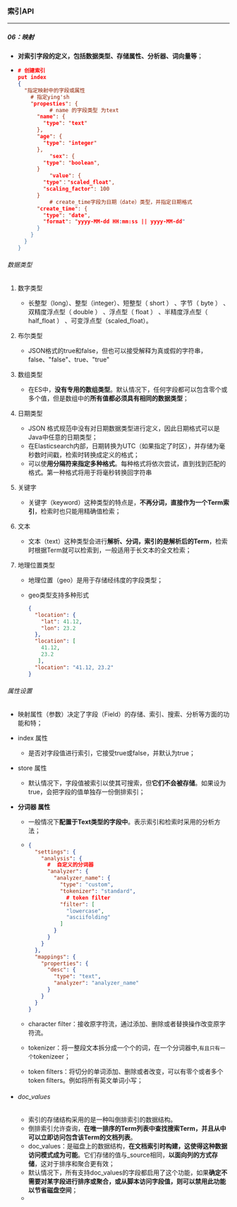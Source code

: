 ### 索引API

------

##### 06：映射

- **对索引字段的定义，包括数据类型、存储属性、分析器、词向量等**；

- ```json
  # 创建索引
  put index
  {
  	"指定映射中的字段或属性
      # 指定ying'sh
      "propesties": {
    		# name 的字段类型 为text
        "name": {
          "type": "text"
        },
        "age": {
          "type": "integer"
        },
  			"sex": {
          "type": "boolean",
        }
  			"value": {
          "type"："scaled_float",
          "scaling_factor": 100
        }
  			# create_time字段为日期（date）类型，并指定日期格式
        "create_time": {
          "type": "date",
          "format": "yyyy-MM-dd HH:mm:ss || yyyy-MM-dd"
        }
      }
    }
  }
  ```

###### 数据类型

1. 数字类型

   - 长整型（long）、整型（integer）、短整型（ short ） 、字节（ byte ） 、双精度浮点型（ double ） 、浮点型（ float ） 、半精度浮点型（ half_float ） 、可变浮点型（scaled_float）。

2. 布尔类型

   - JSON格式的true和false，但也可以接受解释为真或假的字符串，false、"false"、true、"true"

3. 数组类型

   - 在ES中，**没有专用的数组类型**。默认情况下，任何字段都可以包含零个或多个值，但是数组中的**所有值都必须具有相同的数据类型**；

4. 日期类型

   - JSON 格式规范中没有对日期数据类型进行定义，因此日期格式可以是Java中任意的日期类型；
   - 在Elasticsearch内部，日期转换为UTC（如果指定了时区），并存储为毫秒数时间戳，检索时转换成定义的格式；
   - 可以使**用分隔符来指定多种格式**。每种格式将依次尝试，直到找到匹配的格式。第一种格式将用于将毫秒转换回字符串

5. 关键字

   - 关键字（keyword）这种类型的特点是，**不再分词，直接作为一个Term索引**，检索时也只能用精确值检索；

6. 文本

   - 文本（text）这种类型会进行**解析、分词，索引的是解析后的Term**，检索时根据Term就可以检索到，一般适用于长文本的全文检索；

7. 地理位置类型

   - 地理位置（geo）是用于存储经纬度的字段类型；

   - geo类型支持多种形式

     ```json
     {
       "location": {
         "lat": 41.12,
         "lon": 23.2
       }, 
       "location": [
         41.12,
         23.2
        ],
       "location": "41.12, 23.2"
     }
     ```

###### 属性设置

- 映射属性（参数）决定了字段（Field）的存储、索引、搜索、分析等方面的功能和特；

- index 属性

  - 是否对字段值进行索引，它接受true或false，并默认为true；

- store 属性

  - 默认情况下，字段值被索引以使其可搜索，但**它们不会被存储**。如果设为true，会把字段的值单独存一份倒排索引；

- **分词器 属性**

  - 一般情况下**配置于Text类型的字段中**。表示索引和检索时采用的分析方法；

  - ```json
    {
      "settings": {
        "analysis": {
          #  自定义的分词器
          "analyzer": {
            "analyzer_name": { 
              "type": "custom",
              "tokenizer": "standard",
          		# token filter
              "filter": [
                "lowercase",
                "asciifolding"
              ]
            }
          }
        }
      },
      "mappings": {
        "properties": {
          "desc": {
            "type": "text",
            "analyzer": "analyzer_name" 
          }
        }
      }
    }
    ```

  - character filter：接收原字符流，通过添加、删除或者替换操作改变原字符流。

  - tokenizer：将一整段文本拆分成一个个的词，在一个分词器中,`有且只有一个`tokenizeer；

  - token filters：将切分的单词添加、删除或者改变，可以有零个或者多个token filters。例如将所有英文单词小写；

- ###### doc_values

  - 索引的存储结构采用的是一种叫倒排索引的数据结构。
  - 倒排索引允许查询，**在唯一排序的Term列表中查找搜索Term，并且从中可以立即访问包含该Term的文档列表**。
  - doc_values：是磁盘上的数据结构，**在文档索引时构建，这使得这种数据访问模式成为可能**。它们存储的值与_source相同，**以面向列的方式存储**，这对于排序和聚合更有效；
  - 默认情况下，所有支持doc_values的字段都启用了这个功能，如果**确定不需要对某字段进行排序或聚合，或从脚本访问字段值，则可以禁用此功能以节省磁盘空间**；
  - 

